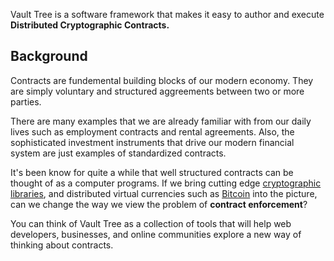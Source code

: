 Vault Tree is a software framework that makes it easy to author and execute **Distributed Cryptographic Contracts.**

## Background

Contracts are fundemental building blocks of our modern economy. They are simply voluntary and structured aggreements between two or more parties.

There are many examples that we are already familiar with from our daily lives such as employment contracts and rental agreements. Also, the sophisticated investment instruments that drive our modern financial system are just examples of standardized contracts.

It's been know for quite a while that well structured contracts can be thought of as a computer programs. If we bring cutting edge [cryptographic libraries], and distributed virtual currencies such as [Bitcoin] into the picture, can we change the way we view the problem of **contract enforcement**?

You can think of Vault Tree as a collection of tools that will help web developers, businesses, and online communities explore a new way of thinking about contracts.

[cryptographic libraries]: http://en.wikipedia.org/wiki/Cryptography 
[Bitcoin]: http://bitcoin.org/en/ 
